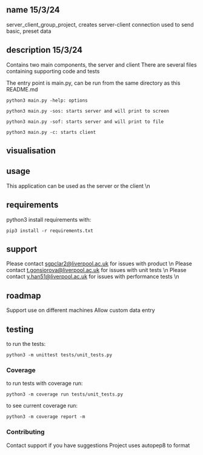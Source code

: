 ## name 15/3/24
server_client_group_project, creates server-client connection used to send basic, preset data 

## description 15/3/24
Contains two main components, the server and client
There are several files containing supporting code and tests

The entry point is main.py, can be run from the same directory as this README.md

```
python3 main.py -help: options
```
```
python3 main.py -sos: starts server and will print to screen
```
```
python3 main.py -sof: starts server and will print to file
```
```
python3 main.py -c: starts client
```


## visualisation

## usage
This application can be used as the server or the client \n



## requirements
python3
install requirements with: 
```
pip3 install -r requirements.txt
```

## support
Please contact sgpclar2@liverpool.ac.uk for issues with product \n
Please contact t.gonsiorova@liverpool.ac.uk for issues with unit tests \n
Please contact y.han51@liverpool.ac.uk for issues with performance tests \n

## roadmap
Support use on different machines
Allow custom data entry

## testing
to run the tests:
```
python3 -m unittest tests/unit_tests.py
```

### Coverage
to run tests with coverage run:
```
python3 -m coverage run tests/unit_tests.py
```
to see current coverage run:
```
python3 -m coverage report -m     
```

### Contributing
Contact support if you have suggestions
Project uses autopep8 to format
